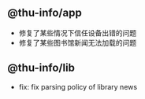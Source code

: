## @thu-info/app
- 修复了某些情况下信任设备出错的问题
- 修复了某些图书馆新闻无法加载的问题

## @thu-info/lib
- fix: fix parsing policy of library news
